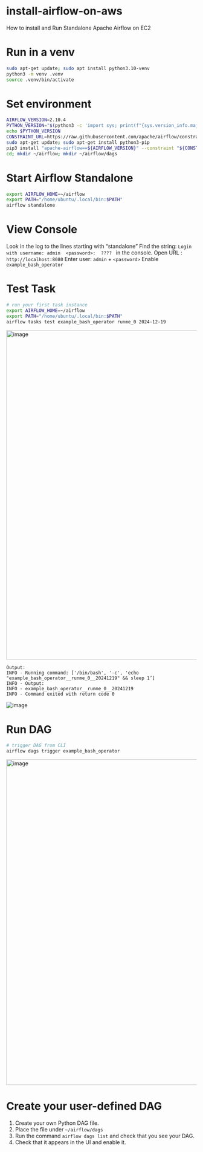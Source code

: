 # install-airflow-on-aws
How to install and Run Standalone Apache Airflow on EC2

# Run in a venv
```bash
sudo apt-get update; sudo apt install python3.10-venv
python3 -m venv .venv
source .venv/bin/activate
```

# Set environment
```bash
AIRFLOW_VERSION=2.10.4
PYTHON_VERSION="$(python3 -c 'import sys; print(f"{sys.version_info.major}.{sys.version_info.minor}")')"
echo $PYTHON_VERSION
CONSTRAINT_URL=https://raw.githubusercontent.com/apache/airflow/constraints-${AIRFLOW_VERSION}/constraints-${PYTHON_VERSION}.txt
sudo apt-get update; sudo apt-get install python3-pip
pip3 install "apache-airflow==${AIRFLOW_VERSION}" --constraint "${CONSTRAINT_URL}"
cd; mkdir ~/airflow; mkdir ~/airflow/dags
```

# Start Airflow Standalone
```bash
export AIRFLOW_HOME=~/airflow
export PATH="/home/ubuntu/.local/bin:$PATH"
airflow standalone
```

# View Console
Look in the log to the lines starting with “standalone” Find the string: `Login with username: admin  <password>:  ???? ` in the console.
Open URL : `http://localhost:8080`
Enter user: `admin` + `<password>`
Enable `example_bash_operator`

# Test Task
```bash
# run your first task instance 
export AIRFLOW_HOME=~/airflow
export PATH="/home/ubuntu/.local/bin:$PATH"
airflow tasks test example_bash_operator runme_0 2024-12-19
```
<img width="872" alt="image" src="https://github.com/user-attachments/assets/2ac87cc7-6464-4553-bb7f-c52a08db505e" />

```
Output:
INFO - Running command: ['/bin/bash', '-c', 'echo "example_bash_operator__runme_0__20241219" && sleep 1’]
INFO - Output:
INFO - example_bash_operator__runme_0__20241219
INFO - Command exited with return code 0
```
![image](https://github.com/user-attachments/assets/47a90184-dba6-4d5a-ad23-32a28abc44b0)


# Run DAG
```bash
# trigger DAG from CLI
airflow dags trigger example_bash_operator

```
<img width="862" alt="image" src="https://github.com/user-attachments/assets/48cfb36b-85a7-46e5-8e7d-4e61d95c4956" />

# Create your user-defined DAG
1. Create your own Python DAG file.
2. Place the file under `~/airflow/dags`
3. Run the command `airflow dags list` and check that you see your DAG.
4. Check that it appears in the UI and enable it.
